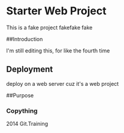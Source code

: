 # Starter Web Project

This is a fake project
fakefake
fake

##Introduction

I'm still editing this, for like the fourth
time

## Deployment

deploy on a web server
cuz it's a web project

##Purpose

### Copything
2014 Git.Training